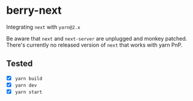 # berry-next

Integrating `next` with `yarn@2.x`

Be aware that `next` and `next-server` are unplugged and monkey patched. There's
currently no released version of `next` that works with yarn PnP.

## Tested
* [x] `yarn build`
* [x] `yarn dev`
* [x] `yarn start`